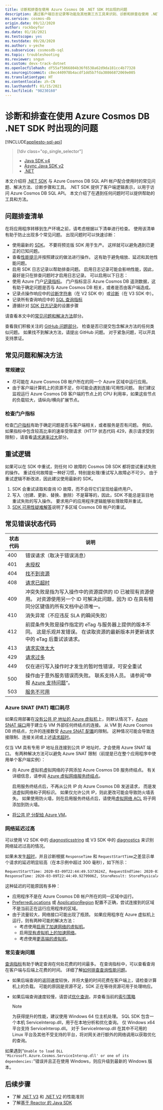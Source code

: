 ```yaml
---
title: 诊断和排查在使用 Azure Cosmos DB .NET SDK 时出现的问题
description: 通过客户端日志记录等功能及其他第三方工具来识别、诊断和排查在使用 .NET SDK 时出现的 Azure Cosmos DB 问题。
ms.service: cosmos-db
origin.date: 09/12/2020
author: rockboyfor
ms.date: 01/18/2021
ms.testscope: yes
ms.testdate: 09/28/2020
ms.author: v-yeche
ms.subservice: cosmosdb-sql
ms.topic: troubleshooting
ms.reviewer: sngun
ms.custom: devx-track-dotnet
ms.openlocfilehash: df55af5066804b36f6538a62d9da181cc4b77328
ms.sourcegitcommit: c8ec440978b4acdf1dd5b7fda30866872069e005
ms.translationtype: HT
ms.contentlocale: zh-CN
ms.lasthandoff: 01/15/2021
ms.locfileid: "98230160"
---
```

<!--Verify sucessfully-->
# <a name="diagnose-and-troubleshoot-issues-when-using-azure-cosmos-db-net-sdk"></a>诊断和排查在使用 Azure Cosmos DB .NET SDK 时出现的问题
[!INCLUDE[appliesto-sql-api](includes/appliesto-sql-api.md)]

> [!div class="op_single_selector"]
> * [Java SDK v4](troubleshoot-java-sdk-v4-sql.md)
> * [Async Java SDK v2](troubleshoot-java-async-sdk.md)
> * [.NET](troubleshoot-dot-net-sdk.md)
> 

本文介绍将 [.NET SDK](sql-api-sdk-dotnet.md) 与 Azure Cosmos DB SQL API 帐户配合使用时的常见问题、解决方法、诊断步骤和工具。
.NET SDK 提供了客户端逻辑表示，以用于访问 Azure Cosmos DB SQL API。 本文介绍了在遇到任何问题时可以提供帮助的工具和方法。

## <a name="checklist-for-troubleshooting-issues"></a>问题排查清单

在将应用程序转移到生产环境之前，请考虑根据以下清单进行检查。 使用该清单有助于防止出现多个常见问题。 出现问题时可以快速诊断：

* 使用最新的 [SDK](sql-api-sdk-dotnet-standard.md)。 不要将预览版 SDK 用于生产。 这样就可以避免遇到已更正的已知问题。
* 查看[性能提示](performance-tips.md)并按照建议的做法进行操作。 这有助于避免缩放、延迟和其他性能问题。
* 启用 SDK 日志记录以帮助排查问题。 启用日志记录可能会影响性能，因此，最好是只在排查问题时才启用日志记录。 可以启用以下日志：
* 使用 Azure 门户[记录指标](./monitor-cosmos-db.md)。 门户指标显示 Azure Cosmos DB 遥测数据，这有助于确定问题是否与 Azure Cosmos DB 相关，或者是否由客户端造成。
* 记录点操作响应中的[诊断字符串](https://docs.azure.cn/dotnet/api/microsoft.azure.documents.client.resourceresponsebase.requestdiagnosticsstring)（在 V2 SDK 中）或[诊断](https://docs.microsoft.com/dotnet/api/microsoft.azure.cosmos.responsemessage.diagnostics)（在 V3 SDK 中）。
* 记录所有查询响应中的 [SQL 查询指标](sql-api-query-metrics.md) 
* 遵循针对 [SDK 日志记录]( https://github.com/Azure/azure-cosmos-dotnet-v2/blob/master/docs/documentdb-sdk_capture_etl.md)的设置步骤

请查看本文中的[常见问题和解决方法](#common-issues-workarounds)部分。

查看我们积极关注的 [GitHub 问题部分](https://github.com/Azure/azure-cosmos-dotnet-v2/issues)。 检查是否已提交包含解决方法的任何类似问题。 如果找不到解决方法，请提出 GitHub 问题。 对于紧急问题，可以开具支持票证。

<a name="common-issues-workarounds"></a>
## <a name="common-issues-and-workarounds"></a>常见问题和解决方法

### <a name="general-suggestions"></a>常规建议
* 尽可能在 Azure Cosmos DB 帐户所在的同一个 Azure 区域中运行应用。 
* 由于客户端计算机上的资源不足，你可能会遇到连接/可用性问题。 我们建议监视运行 Azure Cosmos DB 客户端的节点上的 CPU 利用率，如果这些节点的负载较大，请纵向/横向扩展节点。

### <a name="check-the-portal-metrics"></a>检查门户指标
检查[门户指标](./monitor-cosmos-db.md)有助于确定问题是否与客户端相关，或者服务是否有问题。 例如，如果指标中包含较高比率的速率受限请求（HTTP 状态代码 429，表示请求受到限制），请查看[请求速率过大](troubleshoot-request-rate-too-large.md)部分。 

## <a name="retry-logic"></a>重试逻辑<a name="retry-logics"></a>
如果可以在 SDK 中重试，则任何 IO 故障的 Cosmos DB SDK 都将尝试重试失败的操作。 重试任何故障是一种好习惯，特别是处理/重试写入故障必不可少。 由于重试逻辑不断改进，因此建议使用最新的 SDK。

1. SDK 会重试读取和查询 IO 故障，而不会将它们呈现给最终用户。
2. 写入（创建、更新、替换、删除）不是幂等的，因此，SDK 不能总是盲目地重试失败的写入操作。 要求用户的应用程序逻辑能够处理故障并重试。
3. [SDK 可用性疑难解答](troubleshoot-sdk-availability.md)说明了多区域 Cosmos DB 帐户的重试。


<a name="error-codes"></a>
## <a name="common-error-status-codes"></a>常见错误状态代码

| 状态代码 | 说明 | 
|----------|-------------|
| 400 | 错误请求（取决于错误消息）| 
| 401 | [未授权](troubleshoot-unauthorized.md) | 
| 404 | [找不到资源](troubleshoot-not-found.md) |
| 408 | [请求已超时](troubleshoot-dot-net-sdk-request-timeout.md) |
| 409 | 冲突失败是指为写入操作中的资源提供的 ID 已被现有资源使用。 对资源使用另一个 ID 可解决此问题，因为 ID 在具有相同分区键值的所有文档中必须唯一。 |
| 410 | 消失异常（不应违反 SLA 的瞬间失败） |
| 412 | 前提条件失败是操作指定的 eTag 与服务器上提供的版本不同。 这是乐观并发错误。 在读取资源的最新版本并更新请求中的 eTag 后重试该请求。
| 413 | [请求实体太大](concepts-limits.md#per-item-limits) |
| 429 | [请求过多](troubleshoot-request-rate-too-large.md) |
| 449 | 仅在进行写入操作时才发生的暂时性错误，可安全重试 |
| 500 | 操作由于意外服务错误而失败。 联系支持人员。 请参阅“申报 [Azure 支持问题](https://portal.azure.cn/#blade/Microsoft_Azure_Support/HelpAndSupportBlade/overview)”。 |
| 503 | [服务不可用](troubleshoot-service-unavailable.md) | 

<a name="snat"></a>
### <a name="azure-snat-pat-port-exhaustion"></a>Azure SNAT (PAT) 端口耗尽

如果应用部署在[没有公共 IP 地址的 Azure 虚拟机](../load-balancer/load-balancer-outbound-connections.md)上，则默认情况下，[Azure SNAT 端口](../load-balancer/load-balancer-outbound-connections.md#preallocatedports)用于建立与 VM 外部任何终结点的连接。 从 VM 到 Azure Cosmos DB 终结点，允许的连接数受 [Azure SNAT 配置](../load-balancer/load-balancer-outbound-connections.md#preallocatedports)的限制。 这种情况可能会导致连接限制、连接关闭或上述[请求超时](troubleshoot-dot-net-sdk-request-timeout.md)。

 仅当 VM 具有专用 IP 地址且连接到公共 IP 地址时，才会使用 Azure SNAT 端口。 有两种解决方法可以避免 Azure SNAT 限制（前提是已在整个应用程序中使用单个客户端实例）：

* 向 Azure 虚拟机虚拟网络的子网添加 Azure Cosmos DB 服务终结点。 有关详细信息，请参阅 [Azure 虚拟网络服务终结点](../virtual-network/virtual-network-service-endpoints-overview.md)。 

    启用服务终结点后，不再从公共 IP 向 Azure Cosmos DB 发送请求， 而是发送虚拟网络和子网标识。 如果仅允许公共 IP，则此更改可能会导致防火墙丢失。 如果使用防火墙，则在启用服务终结点后，请使用[虚拟网络 ACL](https://docs.microsoft.com/previous-versions/azure/virtual-network/virtual-networks-acl) 将子网添加到防火墙。
* [将公共 IP 分配给 Azure VM](../load-balancer/troubleshoot-outbound-connection.md#assignilpip)。

<a name="high-network-latency"></a>
### <a name="high-network-latency"></a>网络延迟过高
可以使用 V2 SDK 中的 [diagnosticsstring](https://docs.azure.cn/dotnet/api/microsoft.azure.documents.client.resourceresponsebase.requestdiagnosticsstring?preserve-view=true&view=azure-dotnet) 或 V3 SDK 中的 [diagnostics](https://docs.microsoft.com/dotnet/api/microsoft.azure.cosmos.responsemessage.diagnostics?preserve-view=true&view=azure-dotnet#Microsoft_Azure_Cosmos_ResponseMessage_Diagnostics) 来识别网络延迟过高的情况。

如果未发生[超时](troubleshoot-dot-net-sdk-request-timeout.md)，并且诊断根据 `ResponseTime` 和 `RequestStartTime`之差显示单个请求的延迟明显较高（在本示例中超过 300 毫秒），如下所示：

```bash
RequestStartTime: 2020-03-09T22:44:49.5373624Z, RequestEndTime: 2020-03-09T22:44:49.9279906Z,  Number of regions attempted:1
ResponseTime: 2020-03-09T22:44:49.9279906Z, StoreResult: StorePhysicalAddress: rntbd://..., ...
```

这种延迟的可能原因有多种：

* 应用程序不是在 Azure Cosmos DB 帐户所在的同一区域中运行。
* [PreferredLocations](https://docs.azure.cn/dotnet/api/microsoft.azure.documents.client.connectionpolicy.preferredlocations) 或 [ApplicationRegion](https://docs.microsoft.com/dotnet/api/microsoft.azure.cosmos.cosmosclientoptions.applicationregion) 配置不正确，尝试连接到的区域不是当前正在运行应用程序的区域。
* 由于流量较大，网络接口可能出现了瓶颈。 如果应用程序在 Azure 虚拟机上运行，则有两种可能的解决方法：
    * 考虑使用[启用了加速网络的虚拟机](../virtual-network/create-vm-accelerated-networking-powershell.md)。
    * 启用[现有虚拟机上的加速网络](../virtual-network/create-vm-accelerated-networking-powershell.md#enable-accelerated-networking-on-existing-vms)。
    * 考虑使用[更高端的虚拟机](../virtual-machines/sizes.md)。

### <a name="common-query-issues"></a>常见查询问题

[查询指标](sql-api-query-metrics.md)有助于确定查询在何处花费的时间最多。 在查询指标中，可以查看查询在客户端与后端上花费的时间。 详细了解[如何排查查询性能问题](troubleshoot-query-performance.md)。

* 如果后端查询的返回速度较快，并将大量的时间花费在客户端上，请检查计算机上的负载。 可能的原因是资源不足，SDK 正在等待资源可用于处理响应。
* 如果后端查询速度较慢，请尝试[优化查询](troubleshoot-query-performance.md)，并查看当前的[索引策略](index-overview.md)

    > [!NOTE]
    > 为获得提升的性能，建议使用 Windows 64 位主机处理。 SQL SDK 包含一个本机 ServiceInterop.dll，用于在本地分析和优化查询。 仅 Windows x64 平台支持 ServiceInterop.dll。 对于 ServiceInterop.dll 在其中不可用的 Linux 平台及其他不受支持的平台，将对网关进行额外的网络调用以获取优化的查询。

如果遇到“`Unable to load DLL 'Microsoft.Azure.Cosmos.ServiceInterop.dll' or one of its dependencies:`”错误并且正在使用 Windows，则应升级到最新的 Windows 版本。

## <a name="next-steps"></a>后续步骤

* 了解 [.NET V3](performance-tips-dotnet-sdk-v3-sql.md) 和 [.NET V2](performance-tips.md) 的性能准则
* 了解[基于 Reactor 的 Java SDK](https://github.com/Azure-Samples/azure-cosmos-java-sql-api-samples/blob/main/reactor-pattern-guide.md)

 <!--Anchors-->

[Common issues and workarounds]: #common-issues-workarounds

<!--Not Available on [Enable client SDK logging]: #logging-->

[Azure SNAT (PAT) port exhaustion]: #snat

<!--Not Available on [Production check list]: #production-check-list-->

<!-- Update_Description: update meta properties, wording update, update link -->